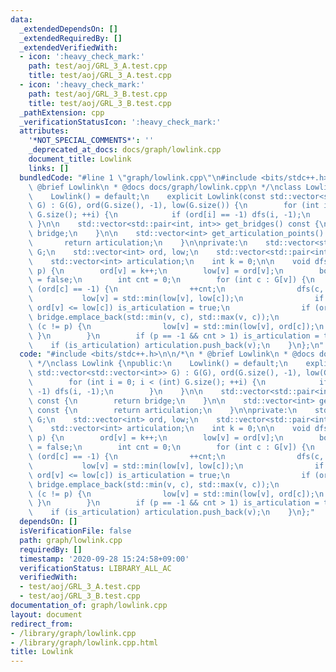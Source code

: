 ```yaml
---
data:
  _extendedDependsOn: []
  _extendedRequiredBy: []
  _extendedVerifiedWith:
  - icon: ':heavy_check_mark:'
    path: test/aoj/GRL_3_A.test.cpp
    title: test/aoj/GRL_3_A.test.cpp
  - icon: ':heavy_check_mark:'
    path: test/aoj/GRL_3_B.test.cpp
    title: test/aoj/GRL_3_B.test.cpp
  _pathExtension: cpp
  _verificationStatusIcon: ':heavy_check_mark:'
  attributes:
    '*NOT_SPECIAL_COMMENTS*': ''
    _deprecated_at_docs: docs/graph/lowlink.cpp
    document_title: Lowlink
    links: []
  bundledCode: "#line 1 \"graph/lowlink.cpp\"\n#include <bits/stdc++.h>\n\n/*\n *\
    \ @brief Lowlink\n * @docs docs/graph/lowlink.cpp\n */\nclass Lowlink {\npublic:\n\
    \    Lowlink() = default;\n    explicit Lowlink(const std::vector<std::vector<int>>\
    \ G) : G(G), ord(G.size(), -1), low(G.size()) {\n        for (int i = 0; i < (int)\
    \ G.size(); ++i) {\n            if (ord[i] == -1) dfs(i, -1);\n        }\n   \
    \ }\n\n    std::vector<std::pair<int, int>> get_bridges() const {\n        return\
    \ bridge;\n    }\n\n    std::vector<int> get_articulation_points() const {\n \
    \       return articulation;\n    }\n\nprivate:\n    std::vector<std::vector<int>>\
    \ G;\n    std::vector<int> ord, low;\n    std::vector<std::pair<int, int>> bridge;\n\
    \    std::vector<int> articulation;\n    int k = 0;\n\n    void dfs(int v, int\
    \ p) {\n        ord[v] = k++;\n        low[v] = ord[v];\n        bool is_articulation\
    \ = false;\n        int cnt = 0;\n        for (int c : G[v]) {\n            if\
    \ (ord[c] == -1) {\n                ++cnt;\n                dfs(c, v);\n     \
    \           low[v] = std::min(low[v], low[c]);\n                if (p != -1 &&\
    \ ord[v] <= low[c]) is_articulation = true;\n                if (ord[v] < low[c])\
    \ bridge.emplace_back(std::min(v, c), std::max(v, c));\n            } else if\
    \ (c != p) {\n                low[v] = std::min(low[v], ord[c]);\n           \
    \ }\n        }\n        if (p == -1 && cnt > 1) is_articulation = true;\n    \
    \    if (is_articulation) articulation.push_back(v);\n    }\n};\n"
  code: "#include <bits/stdc++.h>\n\n/*\n * @brief Lowlink\n * @docs docs/graph/lowlink.cpp\n\
    \ */\nclass Lowlink {\npublic:\n    Lowlink() = default;\n    explicit Lowlink(const\
    \ std::vector<std::vector<int>> G) : G(G), ord(G.size(), -1), low(G.size()) {\n\
    \        for (int i = 0; i < (int) G.size(); ++i) {\n            if (ord[i] ==\
    \ -1) dfs(i, -1);\n        }\n    }\n\n    std::vector<std::pair<int, int>> get_bridges()\
    \ const {\n        return bridge;\n    }\n\n    std::vector<int> get_articulation_points()\
    \ const {\n        return articulation;\n    }\n\nprivate:\n    std::vector<std::vector<int>>\
    \ G;\n    std::vector<int> ord, low;\n    std::vector<std::pair<int, int>> bridge;\n\
    \    std::vector<int> articulation;\n    int k = 0;\n\n    void dfs(int v, int\
    \ p) {\n        ord[v] = k++;\n        low[v] = ord[v];\n        bool is_articulation\
    \ = false;\n        int cnt = 0;\n        for (int c : G[v]) {\n            if\
    \ (ord[c] == -1) {\n                ++cnt;\n                dfs(c, v);\n     \
    \           low[v] = std::min(low[v], low[c]);\n                if (p != -1 &&\
    \ ord[v] <= low[c]) is_articulation = true;\n                if (ord[v] < low[c])\
    \ bridge.emplace_back(std::min(v, c), std::max(v, c));\n            } else if\
    \ (c != p) {\n                low[v] = std::min(low[v], ord[c]);\n           \
    \ }\n        }\n        if (p == -1 && cnt > 1) is_articulation = true;\n    \
    \    if (is_articulation) articulation.push_back(v);\n    }\n};"
  dependsOn: []
  isVerificationFile: false
  path: graph/lowlink.cpp
  requiredBy: []
  timestamp: '2020-09-28 15:24:58+09:00'
  verificationStatus: LIBRARY_ALL_AC
  verifiedWith:
  - test/aoj/GRL_3_A.test.cpp
  - test/aoj/GRL_3_B.test.cpp
documentation_of: graph/lowlink.cpp
layout: document
redirect_from:
- /library/graph/lowlink.cpp
- /library/graph/lowlink.cpp.html
title: Lowlink
---
```

